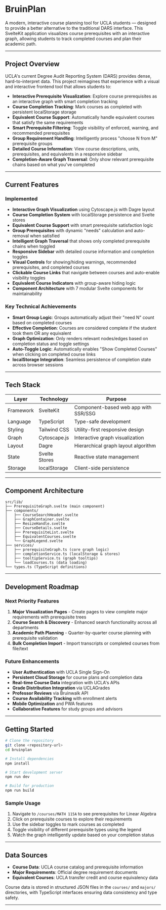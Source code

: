 # BruinPlan

A modern, interactive course planning tool for UCLA students — designed to provide a better alternative to the traditional DARS interface. This SvelteKit application visualizes course prerequisites with an interactive graph, allowing students to track completed courses and plan their academic path.

---

## Project Overview

UCLA's current Degree Audit Reporting System (DARS) provides dense, hard-to-interpret data. This project reimagines that experience with a visual and interactive frontend tool that allows students to:

- **Interactive Prerequisite Visualization**: Explore course prerequisites as an interactive graph with smart completion tracking
- **Course Completion Tracking**: Mark courses as completed with persistent localStorage storage
- **Equivalent Course Support**: Automatically handle equivalent courses that satisfy the same requirements
- **Smart Prerequisite Filtering**: Toggle visibility of enforced, warning, and recommended prerequisites
- **Group Requirement Handling**: Intelligently process "choose N from M" prerequisite groups
- **Detailed Course Information**: View course descriptions, units, prerequisites, and equivalents in a responsive sidebar
- **Completion-Aware Graph Traversal**: Only show relevant prerequisite chains based on what you've completed

---

## Current Features

### Implemented
- **Interactive Graph Visualization** using Cytoscape.js with Dagre layout
- **Course Completion System** with localStorage persistence and Svelte stores
- **Equivalent Course Support** with smart prerequisite satisfaction logic
- **Group Prerequisites** with dynamic "needs" calculation and auto-removal when satisfied
- **Intelligent Graph Traversal** that shows only completed prerequisite chains when toggled
- **Responsive Sidebar** with detailed course information and completion toggles
- **Visual Controls** for showing/hiding warnings, recommended prerequisites, and completed courses
- **Clickable Course Links** that navigate between courses and auto-enable visibility toggles
- **Equivalent Course Indicators** with group-aware hiding logic
- **Component Architecture** with 7 modular Svelte components for maintainability

### Key Technical Achievements
- **Smart Group Logic**: Groups automatically adjust their "need N" count based on completed courses
- **Effective Completion**: Courses are considered complete if the student took them OR any equivalent
- **Graph Optimization**: Only renders relevant nodes/edges based on completion status and toggle settings
- **Auto-Toggle Logic**: Automatically enables "Show Completed Courses" when clicking on completed course links
- **localStorage Integration**: Seamless persistence of completion state across browser sessions

---

## Tech Stack

| Layer       | Technology       | Purpose |
|-------------|-----------------|---------|
| Framework   | SvelteKit       | Component-based web app with SSR/SSG |
| Language    | TypeScript      | Type-safe development |
| Styling     | Tailwind CSS    | Utility-first responsive design |
| Graph       | Cytoscape.js    | Interactive graph visualization |
| Layout      | Dagre           | Hierarchical graph layout algorithm |
| State       | Svelte Stores   | Reactive state management |
| Storage     | localStorage    | Client-side persistence |

---

## Component Architecture

```
src/lib/
├── PrerequisiteGraph.svelte (main component)
├── components/
│   ├── CourseSearchHeader.svelte
│   ├── GraphContainer.svelte  
│   ├── ResizeHandle.svelte
│   ├── CourseDetails.svelte
│   ├── PrerequisiteList.svelte
│   ├── EquivalentCourses.svelte
│   └── GraphLegend.svelte
├── services/
│   ├── prerequisiteGraph.ts (core graph logic)
│   ├── completionService.ts (localStorage & stores)
│   ├── tooltipService.ts (graph tooltips)
│   └── loadCourses.ts (data loading)
└── types.ts (TypeScript definitions)
```

---

## Development Roadmap

### Next Priority Features
1. **Major Visualization Pages** - Create pages to view complete major requirements with prerequisite trees
2. **Course Search & Discovery** - Enhanced search functionality across all departments
3. **Academic Path Planning** - Quarter-by-quarter course planning with prerequisite validation
4. **Bulk Completion Import** - Import transcripts or completed courses from file/text

### Future Enhancements  
- **User Authentication** with UCLA Single Sign-On
- **Persistent Cloud Storage** for course plans and completion data
- **Real-time Course Data** integration with UCLA's APIs
- **Grade Distribution Integration** via UCLAGrades
- **Professor Reviews** via Bruinwalk API
- **Course Availability Tracking** with enrollment alerts
- **Mobile Optimization** and PWA features
- **Collaborative Features** for study groups and advisors

---

## Getting Started

```bash
# Clone the repository
git clone <repository-url>
cd bruinplan

# Install dependencies
npm install

# Start development server
npm run dev

# Build for production
npm run build
```

### Sample Usage
1. Navigate to `/courses/MATH 115A` to see prerequisites for Linear Algebra
2. Click on prerequisite courses to explore their requirements
3. Use the sidebar toggles to mark courses as completed
4. Toggle visibility of different prerequisite types using the legend
5. Watch the graph intelligently update based on your completion status

---

## Data Sources

- **Course Data**: UCLA course catalog and prerequisite information
- **Major Requirements**: Official degree requirement documents
- **Equivalent Courses**: UCLA transfer credit and course equivalency data

Course data is stored in structured JSON files in the `courses/` and `majors/` directories, with TypeScript interfaces ensuring data consistency and type safety.

---

